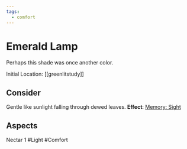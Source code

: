 ```yaml
---
tags:
  - comfort
---
```

# Emerald Lamp
Perhaps this shade was once another color.

Initial Location: [[greenlitstudy]]
## Consider
Gentle like sunlight falling through dewed leaves.
**Effect**: [Memory: Sight](https://uadaf.theevilroot.xyz/rowenarium/element/mem.sight)
## Aspects
Nectar 1
#Light 
#Comfort
